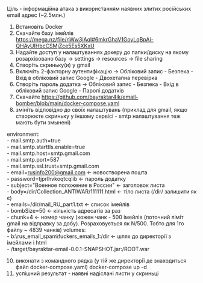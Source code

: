 Ціль - інформаційна атака з використанням наявних злитих російських email адрес (~2.5млн.)

1. Встановіть Docker 
3. Скачайте базу імейлів https://mega.nz/file/nWw3jAqI#6mkrGhaV1GoyLqBpAi-QHAyUIHbcCSMjZce5Es5XKxU 
4. Надайте доступ у налаштуваннях докеру до папки/диску на якому розархівовано базу -> settings -> resources -> file sharing 
5. Створіть скриньку(и) у gmail
6. Включіть 2-факторну аутентифікацію -> Обліковий запис - Безпека - Вхід в обліковий запис Google - Двохетапна перевірка
7. Створіть пароль додатка -> Обліковий запис - Безпека - Вхід в обліковий запис Google - Паролі додатків
8. Скачайте https://github.com/bayraktar4ik/email-bomber/blob/main/docker-compose.yaml
9. змініть відповідно до своїх налаштувань (приклад для gmail, якщо створюєте скриньку у іншому сервісі - smtp налаштування теж мають бути змынені)

 environment:  
      - mail.smtp.auth=true  
      - mail.smtp.starttls.enable=true  
      - mail.smtp.host=smtp.gmail.com  
      - mail.smtp.port=587  
      - mail.smtp.ssl.trust=smtp.gmail.com  
      - email=rusinfo200@gmail.com <- новостворена пошта  
      - password=tjprlhvkoqtcqlib <- пароль додатку  
      - subject="Военное положение в России" <- заголовок листа  
      - body=/dir/Collection_ANTIWAR/111111.html <- тіло листа (/dir/ залишити як є)  
      - emails=/dir/mail_RU_part1.txt <- список імейлів   
      - bombSize=50 <- кількість адресатів за раз  
      - chunk=4 <- номер чанку (кожен чанк - 500 імейлів (поточний ліміт gmail на відправку за добу). Розраховується як N/500. Тобто для 1го файлу ~ 4839 чанків)
    volumes:  
      - b:\rus_email_spam\fuckers_emails_1\:/dir <- шлях до директорії з імейлами і html  
      - /target/bayraktar-email-0.0.1-SNAPSHOT.jar:/ROOT.war  

10. виконати з командного рядка (у тій же директорії де знаходиться файл docker-compose.yaml)
    docker-compose up -d
11. успішний результат - наявні надіслані листи у скриньці
